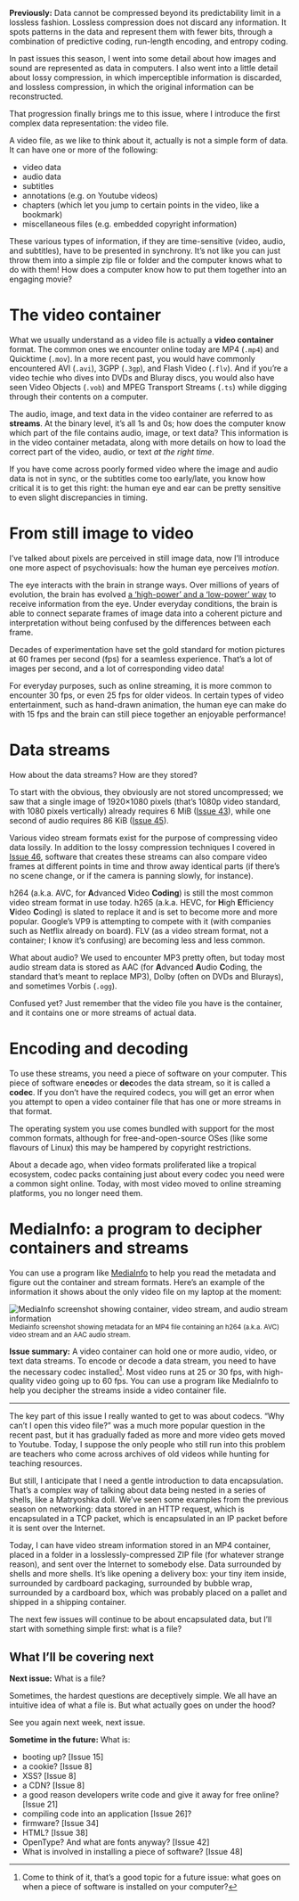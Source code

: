 **Previously:** Data cannot be compressed beyond its predictability limit in a lossless fashion. Lossless compression does not discard any information. It spots patterns in the data and represent them with fewer bits, through a combination of predictive coding, run-length encoding, and entropy coding.

In past issues this season, I went into some detail about how images and sound are represented as data in computers. I also went into a little detail about lossy compression, in which imperceptible information is discarded, and lossless compression, in which the original information can be reconstructed.

That progression finally brings me to this issue, where I introduce the first complex data representation: the video file.

A video file, as we like to think about it, actually is not a simple form of data. It can have one or more of the following:

- video data
- audio data
- subtitles
- annotations (e.g. on Youtube videos)
- chapters (which let you jump to certain points in the video, like a bookmark)
- miscellaneous files (e.g. embedded copyright information)

These various types of information, if they are time-sensitive (video, audio, and subtitles), have to be presented in synchrony. It’s not like you can just throw them into a simple zip file or folder and the computer knows what to do with them! How does a computer know how to put them together into an engaging movie?

# The video container

What we usually understand as a video file is actually a **video container** format. The common ones we encounter online today are MP4 (`.mp4`) and Quicktime (`.mov`). In a more recent past, you would have commonly encountered AVI (`.avi`), 3GPP (`.3gp`), and Flash Video (`.flv`). And if you’re a video techie who dives into DVDs and Bluray discs, you would also have seen Video Objects (`.vob`) and MPEG Transport Streams (`.ts`) while digging through their contents on a computer.

The audio, image, and text data in the video container are referred to as **streams**. At the binary level, it’s all 1s and 0s; how does the computer know which part of the file contains audio, image, or text data? This information is in the video container metadata, along with more details on how to load the correct part of the video, audio, or text _at the right time_.

If you have come across poorly formed video where the image and audio data is not in sync, or the subtitles come too early/late, you know how critical it is to get this right: the human eye and ear can be pretty sensitive to even slight discrepancies in timing.

# From still image to video

I’ve talked about pixels are perceived in still image data, now I’ll introduce one more aspect of psychovisuals: how the human eye perceives *motion*.

The eye interacts with the brain in strange ways. Over millions of years of evolution, the brain has evolved [a ‘high-power’ and a ‘low-power’ way](https://www.eurekalert.org/pub_releases/2006-07/uops-prc072606.php) to receive information from the eye. Under everyday conditions, the brain is able to connect separate frames of image data into a coherent picture and interpretation without being confused by the differences between each frame.

Decades of experimentation have set the gold standard for motion pictures at 60 frames per second (fps) for a seamless experience. That’s a lot of images per second, and a lot of corresponding video data!

For everyday purposes, such as online streaming, it is more common to encounter 30 fps, or even 25 fps for older videos. In certain types of video entertainment, such as hand-drawn animation, the human eye can make do with 15 fps and the brain can still piece together an enjoyable performance!

# Data streams

How about the data streams? How are they stored?

To start with the obvious, they obviously are not stored uncompressed; we saw that a single image of 1920×1080 pixels (that’s 1080p video standard, with 1080 pixels vertically) already requires 6 MiB ([Issue 43](https://buttondown.email/laymansguide/archive/lmg-s4-issue-43-images-a-mosaic-of-3-colours/)), while one second of audio requires 86 KiB ([Issue 45](https://buttondown.email/laymansguide/archive/lmg-s4-issue-45-audio-a-sampling-of-values/)).

Various video stream formats exist for the purpose of compressing video data lossily. In addition to the lossy compression techniques I covered in [Issue 46](https://buttondown.email/laymansguide/archive/lmg-s4-issue-46-lossy-compression/), software that creates these streams can also compare video frames at different points in time and throw away identical parts (if there’s no scene change, or if the camera is panning slowly, for instance).

h264 (a.k.a. AVC, for **A**dvanced **V**ideo **Coding**) is still the most common video stream format in use today. h265 (a.k.a. HEVC, for **H**igh **E**fficiency **V**ideo **C**oding) is slated to replace it and is set to become more and more popular. Google’s VP9 is attempting to compete with it (with companies such as Netflix already on board). FLV (as a video stream format, not a container; I know it’s confusing) are becoming less and less common.

What about audio? We used to encounter MP3 pretty often, but today most audio stream data is stored as AAC (for **A**dvanced **A**udio **C**oding, the standard that’s meant to replace MP3), Dolby (often on DVDs and Blurays), and sometimes Vorbis (`.ogg`).

Confused yet? Just remember that the video file you have is the container, and it contains one or more streams of actual data.

# Encoding and decoding

To use these streams, you need a piece of software on your computer. This piece of software en**co**des or **dec**odes the data stream, so it is called a **codec**. If you don’t have the required codecs, you will get an error when you attempt to open a video container file that has one or more streams in that format.

The operating system you use comes bundled with support for the most common formats, although for free-and-open-source OSes (like some flavours of Linux) this may be hampered by copyright restrictions.

About a decade ago, when video formats proliferated like a tropical ecosystem, codec packs containing just about every codec you need were a common sight online. Today, with most video moved to online streaming platforms, you no longer need them.

# MediaInfo: a program to decipher containers and streams

You can use a program like [MediaInfo](https://mediaarea.net/en/MediaInfo) to help you read the metadata and figure out the container and stream formats. Here’s an example of the information it shows about the only video file on my laptop at the moment:

![MediaInfo screenshot showing container, video stream, and audio stream information](https://github.com/ngjunsiang/laymansguide/blob/master/season4/issue048/issue048_01.png?raw=true)<br />
<small>Mediainfo screenshot showing metadata for an MP4 file containing an h264 (a.k.a. AVC) video stream and an AAC audio stream.</small>

**Issue summary:** A video container can hold one or more audio, video, or text data streams. To encode or decode a data stream, you need to have the necessary codec installed[^1]. Most video runs at 25 or 30 fps, with high-quality video going up to 60 fps. You can use a program like MediaInfo to help you decipher the streams inside a video container file.

[^1]: Come to think of it, that’s a good topic for a future issue: what goes on when a piece of software is installed on your computer?

-----

The key part of this issue I really wanted to get to was about codecs. “Why can’t I open this video file?” was a much more popular question in the recent past, but it has gradually faded as more and more video gets moved to Youtube. Today, I suppose the only people who still run into this problem are teachers who come across archives of old videos while hunting for teaching resources.

But still, I anticipate that I need a gentle introduction to data encapsulation. That’s a complex way of talking about data being nested in a series of shells, like a Matryoshka doll. We’ve seen some examples from the previous season on networking: data stored in an HTTP request, which is encapsulated in a TCP packet, which is encapsulated in an IP packet before it is sent over the Internet.

Today, I can have video stream information stored in an MP4 container, placed in a folder in a losslessly-compressed ZIP file (for whatever strange reason), and sent over the Internet to somebody else. Data surrounded by shells and more shells. It’s like opening a delivery box: your tiny item inside, surrounded by cardboard packaging, surrounded by bubble wrap, surrounded by a cardboard box, which was probably placed on a pallet and shipped in a shipping container.

The next few issues will continue to be about encapsulated data, but I’ll start with something simple first: what is a file?

## What I’ll be covering next

**Next issue:** What is a file?

Sometimes, the hardest questions are deceptively simple. We all have an intuitive idea of what a file is. But what actually goes on under the hood?

See you again next week, next issue.

**Sometime in the future:** What is:

- booting up? [Issue 15]
- a cookie? [Issue 8]
- XSS? [Issue 8]
- a CDN? [Issue 8]
- a good reason developers write code and give it away for free online? [Issue 21]
- compiling code into an application [Issue 26]?
- firmware? [Issue 34]
- HTML? [Issue 38]
- OpenType? And what are fonts anyway? [Issue 42]
- What is involved in installing a piece of software? [Issue 48]
